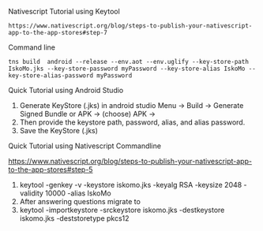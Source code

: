 Nativescript Tutorial using Keytool
```
https://www.nativescript.org/blog/steps-to-publish-your-nativescript-app-to-the-app-stores#step-7
```

Command line
```
tns build  android --release --env.aot --env.uglify --key-store-path IskoMo.jks --key-store-password myPassword --key-store-alias IskoMo --key-store-alias-password myPassword
```
Quick Tutorial using Android Studio

1. Generate KeyStore (.jks) in android studio
   Menu -> Build -> Generate Signed Bundle or APK -> (choose) APK ->
2. Then provide the keystore path, password, alias, and alias password.
3. Save the KeyStore (.jks)

Quick Tutorial using Nativescript Commandline

https://www.nativescript.org/blog/steps-to-publish-your-nativescript-app-to-the-app-stores#step-5

1. keytool -genkey -v -keystore iskomo.jks -keyalg RSA -keysize 2048 -validity 10000 -alias IskoMo
2. After answering questions migrate to 
3. keytool -importkeystore -srckeystore iskomo.jks -destkeystore iskomo.jks -deststoretype pkcs12
